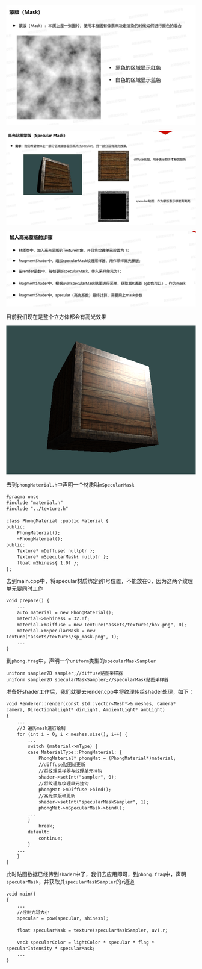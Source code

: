 ![输入图片说明](/imgs/2024-11-26/kl0wt4TFRBWJsTw5.png)

![输入图片说明](/imgs/2024-11-26/HeAsl3W4EFrCRwzu.png)

![输入图片说明](/imgs/2024-11-26/WO9r54lQSLMmLZO9.png)

目前我们现在是整个立方体都会有高光效果

![输入图片说明](/imgs/2024-11-26/DSH1Glsglr1bKePa.png)

去到`phongMaterial.h`中声明一个材质叫`mSpecularMask`
```
#pragma once
#include "material.h"
#include "../texture.h"

class PhongMaterial :public Material {
public:
	PhongMaterial();
	~PhongMaterial();
public:
	Texture* mDiffuse{ nullptr };
	Texture* mSpecularMask{ nullptr };
	float mShiness{ 1.0f };
};
```
去到main.cpp中，将specular材质绑定到1号位置，不能放在0，因为这两个纹理单元要同时工作
```
void prepare() {
	...
    auto material = new PhongMaterial();
    material->mShiness = 32.0f;
    material->mDiffuse = new Texture("assets/textures/box.png", 0);
    material->mSpecularMask = new Texture("assets/textures/sp_mask.png", 1);
	...
}
```
到`phong.frag`中，声明一个`uniform`类型的`specularMaskSampler`
```
uniform sampler2D sampler;//diffuse贴图采样器
uniform sampler2D specularMaskSampler;//specularMask贴图采样器
```
准备好shader工作后，我们就要去render.cpp中将纹理传给shader处理，如下：
```
void Renderer::render(const std::vector<Mesh*>& meshes, Camera* camera, DirectionalLight* dirLight, AmbientLight* ambLight)
{
	...
	//3 遍历mesh进行绘制
	for (int i = 0; i < meshes.size(); i++) {
		...
		switch (material->mType) {
		case MaterialType::PhongMaterial: {
			PhongMaterial* phongMat = (PhongMaterial*)material;
			//diffuse贴图帧更新
			//将纹理采样器与纹理单元挂钩
			shader->setInt("sampler", 0);
			//将纹理与纹理单元挂钩
			phongMat->mDiffuse->bind();
			//高光蒙版帧更新
			shader->setInt("specularMaskSampler", 1);
			phongMat->mSpecularMask->bind();
		...
		}
			break;
		default:
			continue;
		}
	...
	}
}
```
此时贴图数据已经传到`shader`中了，我们去应用即可，到`phong.frag`中，声明`specularMask`，并获取其`specularMaskSampler`的`r`通道
```
void main()
{
    ...
    //控制光斑大小
    specular = pow(specular, shiness);

    float specularMask = texture(specularMaskSampler, uv).r;

    vec3 specularColor = lightColor * specular * flag * specularIntensity * specularMask;
	...
}
```
<!--stackedit_data:
eyJoaXN0b3J5IjpbLTcwMzM0NjIxMiwxMTA5NjYzNjM2LDI5ND
U4NzU0OSwyMDIzNDE0NjMsMTA4MjEzMjQ2Niw1MDM5OTk4MzYs
MTM2NDA4OTAyOCwtMTM5MzUxNzkzLC03MDMwMjI5ODFdfQ==
-->